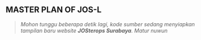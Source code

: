## MASTER PLAN OF JOS-L
<meta http-equiv="refresh" content="15;url=http://develop-site.rf.gd">

>_Mohon tunggu beberapa detik lagi, kode sumber sedang menyiapkan tampilan baru website **JOSterops Surabaya**. Matur nuwun_
## [ ](http://)
